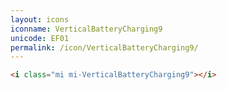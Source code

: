 ```yaml
---
layout: icons
iconname: VerticalBatteryCharging9
unicode: EF01
permalink: /icon/VerticalBatteryCharging9/
---
```


``` html
<i class="mi mi-VerticalBatteryCharging9"></i>
```
